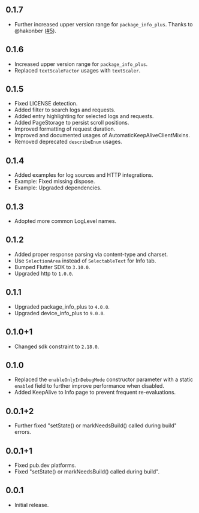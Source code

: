 ## 0.1.7

* Further increased upper version range for `package_info_plus`. Thanks to
  @hakonber ([#5](https://github.com/Bungeefan/flutter_debug_overlay/issues/5)).

## 0.1.6

* Increased upper version range for `package_info_plus`.
* Replaced `textScaleFactor` usages with `textScaler`.

## 0.1.5

* Fixed LICENSE detection.
* Added filter to search logs and requests.
* Added entry highlighting for selected logs and requests.
* Added PageStorage to persist scroll positions.
* Improved formatting of request duration.
* Improved and documented usages of AutomaticKeepAliveClientMixins.
* Removed deprecated `describeEnum` usages.

## 0.1.4

* Added examples for log sources and HTTP integrations.
* Example: Fixed missing dispose.
* Example: Upgraded dependencies.

## 0.1.3

* Adopted more common LogLevel names.

## 0.1.2

* Added proper response parsing via content-type and charset.
* Use `SelectionArea` instead of `SelectableText` for Info tab.
* Bumped Flutter SDK to `3.10.0`.
* Upgraded http to `1.0.0`.

## 0.1.1

* Upgraded package_info_plus to `4.0.0`.
* Upgraded device_info_plus to `9.0.0`.

## 0.1.0+1

* Changed sdk constraint to `2.18.0`.

## 0.1.0

* Replaced the `enableOnlyInDebugMode` constructor parameter with a static `enabled` field to
  further improve performance when disabled.
* Added KeepAlive to Info page to prevent frequent re-evaluations.

## 0.0.1+2

* Further fixed "setState() or markNeedsBuild() called during build" errors.

## 0.0.1+1

* Fixed pub.dev platforms.
* Fixed "setState() or markNeedsBuild() called during build".

## 0.0.1

* Initial release.
